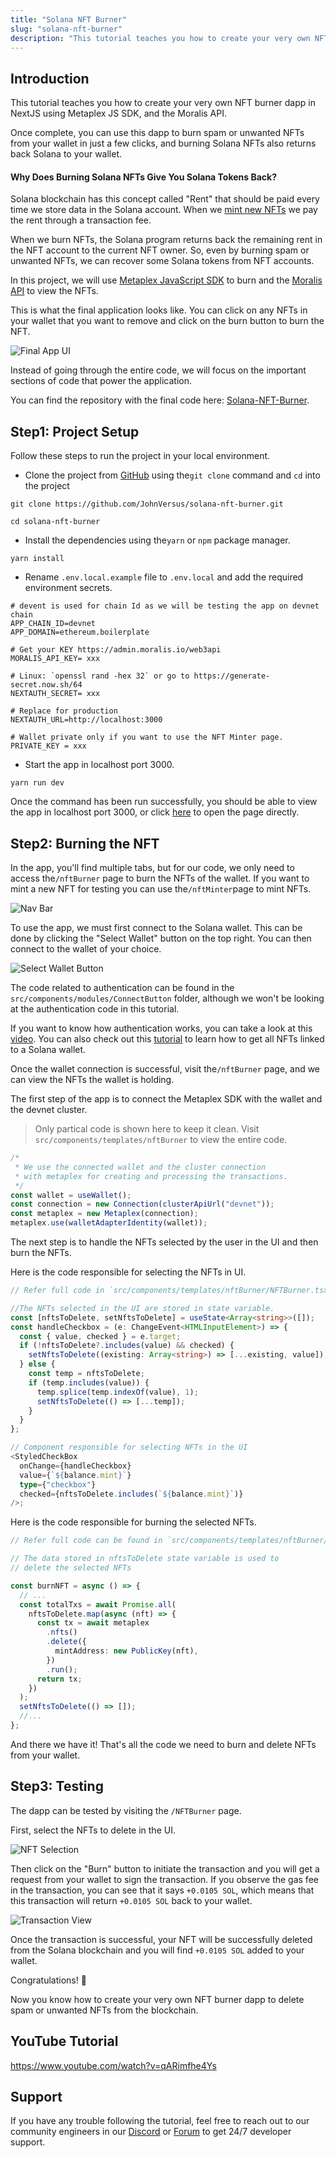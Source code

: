 ```yaml
---
title: "Solana NFT Burner"
slug: "solana-nft-burner"
description: "This tutorial teaches you how to create your very own NFT burner dapp in NextJS using Metaplex JS SDK, and the Moralis API."
---
```


## Introduction

This tutorial teaches you how to create your very own NFT burner dapp in NextJS using Metaplex JS SDK, and the Moralis API.

Once complete, you can use this dapp to burn spam or unwanted NFTs from your wallet in just a few clicks, and burning Solana NFTs also returns back Solana to your wallet.

#### Why Does Burning Solana NFTs Give You Solana Tokens Back?

Solana blockchain has this concept called "Rent" that should be paid every time we store data in the Solana account. When we [mint new NFTs](/example-dapps/solana/solana-nft-minter) we pay the rent through a transaction fee.

When we burn NFTs, the Solana program returns back the remaining rent in the NFT account to the current NFT owner. So, even by burning spam or unwanted NFTs, we can recover some Solana tokens from NFT accounts.

In this project, we will use [Metaplex JavaScript SDK](https://github.com/metaplex-foundation/js) to burn and the [Moralis API](/web3-data-api-solana/how-to-get-native-solana-balance-by-wallet) to view the NFTs.

This is what the final application looks like. You can click on any NFTs in your wallet that you want to remove and click on the burn button to burn the NFT.

![Final App UI](/img/content/c37a205-image.webp)

Instead of going through the entire code, we will focus on the important sections of code that power the application.

You can find the repository with the final code here: [Solana-NFT-Burner](https://github.com/JohnVersus/solana-nft-burner).

## Step1: Project Setup

Follow these steps to run the project in your local environment.

- Clone the project from [GitHub](https://github.com/JohnVersus/solana-nft-burner) using the`git clone` command and `cd` into the project

```shell
git clone https://github.com/JohnVersus/solana-nft-burner.git

cd solana-nft-burner
```

- Install the dependencies using the`yarn` or `npm` package manager.

```shell
yarn install
```

- Rename `.env.local.example` file to `.env.local` and add the required environment secrets.

```shell .env.local
# devent is used for chain Id as we will be testing the app on devnet chain
APP_CHAIN_ID=devnet
APP_DOMAIN=ethereum.boilerplate

# Get your KEY https://admin.moralis.io/web3api
MORALIS_API_KEY= xxx

# Linux: `openssl rand -hex 32` or go to https://generate-secret.now.sh/64
NEXTAUTH_SECRET= xxx

# Replace for production
NEXTAUTH_URL=http://localhost:3000

# Wallet private only if you want to use the NFT Minter page.
PRIVATE_KEY = xxx
```

- Start the app in localhost port 3000.

```shell
yarn run dev
```

Once the command has been run successfully, you should be able to view the app in localhost port 3000, or click [here](http://localhost:3000) to open the page directly.

## Step2: Burning the NFT

In the app, you'll find multiple tabs, but for our code, we only need to access the`/nftBurner` page to burn the NFTs of the wallet. If you want to mint a new NFT for testing you can use the`/nftMinter`page to mint NFTs.

![Nav Bar](/img/content/8fd2c8f-image.webp)

To use the app, we must first connect to the Solana wallet. This can be done by clicking the "Select Wallet" button on the top right. You can then connect to the wallet of your choice.

![Select Wallet Button](/img/content/5e9b822-image.webp)

The code related to authentication can be found in the `src/components/modules/ConnectButton` folder, although we won't be looking at the authentication code in this tutorial.

If you want to know how authentication works, you can take a look at this [video](https://www.youtube.com/watch?v=0fuevxebv_E). You can also check out this [tutorial](/web3-data-api-solana/how-to-get-native-solana-balance-by-wallet) to learn how to get all NFTs linked to a Solana wallet.

Once the wallet connection is successful, visit the`/nftBurner` page, and we can view the NFTs the wallet is holding.

The first step of the app is to connect the Metaplex SDK with the wallet and the devnet cluster.

> Only partical code is shown here to keep it clean. Visit `src/components/templates/nftBurner` to view the entire code.

```typescript NFTMinter.tsx
/*
 * We use the connected wallet and the cluster connection
 * with metaplex for creating and processing the transactions.
 */
const wallet = useWallet();
const connection = new Connection(clusterApiUrl("devnet"));
const metaplex = new Metaplex(connection);
metaplex.use(walletAdapterIdentity(wallet));
```

The next step is to handle the NFTs selected by the user in the UI and then burn the NFTs.

Here is the code responsible for selecting the NFTs in UI.

```typescript NFTBurner.tsx
// Refer full code in `src/components/templates/nftBurner/NFTBurner.tsx`

//The NFTs selected in the UI are stored in state variable.
const [nftsToDelete, setNftsToDelete] = useState<Array<string>>([]);
const handleCheckbox = (e: ChangeEvent<HTMLInputElement>) => {
  const { value, checked } = e.target;
  if (!nftsToDelete?.includes(value) && checked) {
    setNftsToDelete((existing: Array<string>) => [...existing, value]);
  } else {
    const temp = nftsToDelete;
    if (temp.includes(value)) {
      temp.splice(temp.indexOf(value), 1);
      setNftsToDelete(() => [...temp]);
    }
  }
};

// Component responsible for selecting NFTs in the UI
<StyledCheckBox
  onChange={handleCheckbox}
  value={`${balance.mint}`}
  type={"checkbox"}
  checked={nftsToDelete.includes(`${balance.mint}`)}
/>;
```

Here is the code responsible for burning the selected NFTs.

```typescript NFTBurner.tsx
// Refer full code can be found in `src/components/templates/nftBurner/NFTBurner.tsx`

// The data stored in nftsToDelete state variable is used to
// delete the selected NFTs

const burnNFT = async () => {
  // ...
  const totalTxs = await Promise.all(
    nftsToDelete.map(async (nft) => {
      const tx = await metaplex
        .nfts()
        .delete({
          mintAddress: new PublicKey(nft),
        })
        .run();
      return tx;
    })
  );
  setNftsToDelete(() => []);
  //...
};
```

And there we have it! That's all the code we need to burn and delete NFTs from your wallet.

## Step3: Testing

The dapp can be tested by visiting the `/NFTBurner` page.

First, select the NFTs to delete in the UI.

![NFT Selection](/img/content/9caeb78-image.webp)

Then click on the "Burn" button to initiate the transaction and you will get a request from your wallet to sign the transaction. If you observe the gas fee in the transaction, you can see that it says `+0.0105 SOL`, which means that this transaction will return `+0.0105 SOL` back to your wallet.

![Transaction View](/img/content/c9948e2-image.webp)

Once the transaction is successful, your NFT will be successfully deleted from the Solana blockchain and you will find `+0.0105 SOL` added to your wallet.

Congratulations! 🥳

Now you know how to create your very own NFT burner dapp to delete spam or unwanted NFTs from the blockchain.

## YouTube Tutorial

https://www.youtube.com/watch?v=qARimfhe4Ys

## Support

If you have any trouble following the tutorial, feel free to reach out to our community engineers in our [Discord](https://moralis.io/discord) or [Forum](https://forum.moralis.io) to get 24/7 developer support.
